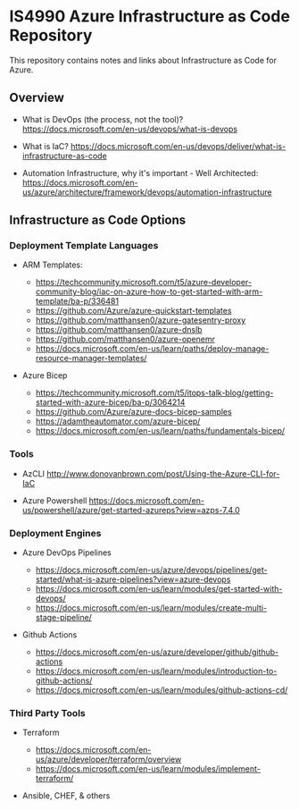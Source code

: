 # IS4990 Azure Infrastructure as Code Repository
This repository contains notes and links about Infrastructure as Code for Azure. 

## Overview

- What is DevOps (the process, not the tool)?
https://docs.microsoft.com/en-us/devops/what-is-devops

- What is IaC? 
https://docs.microsoft.com/en-us/devops/deliver/what-is-infrastructure-as-code

- Automation Infrastructure, why it's important - Well Architected:
 https://docs.microsoft.com/en-us/azure/architecture/framework/devops/automation-infrastructure
 
## Infrastructure as Code Options

### Deployment Template Languages
- ARM Templates: 
  - https://techcommunity.microsoft.com/t5/azure-developer-community-blog/iac-on-azure-how-to-get-started-with-arm-template/ba-p/336481
  - https://github.com/Azure/azure-quickstart-templates
  - https://github.com/matthansen0/azure-gatesentry-proxy
  - https://github.com/matthansen0/azure-dnslb
  - https://github.com/matthansen0/azure-openemr
  - https://docs.microsoft.com/en-us/learn/paths/deploy-manage-resource-manager-templates/

- Azure Bicep
  - https://techcommunity.microsoft.com/t5/itops-talk-blog/getting-started-with-azure-bicep/ba-p/3064214
  - https://github.com/Azure/azure-docs-bicep-samples
  - https://adamtheautomator.com/azure-bicep/
  - https://docs.microsoft.com/en-us/learn/paths/fundamentals-bicep/

### Tools
- AzCLI
http://www.donovanbrown.com/post/Using-the-Azure-CLI-for-IaC

- Azure Powershell
https://docs.microsoft.com/en-us/powershell/azure/get-started-azureps?view=azps-7.4.0


### Deployment Engines

- Azure DevOps Pipelines
  - https://docs.microsoft.com/en-us/azure/devops/pipelines/get-started/what-is-azure-pipelines?view=azure-devops
  - https://docs.microsoft.com/en-us/learn/modules/get-started-with-devops/
  - https://docs.microsoft.com/en-us/learn/modules/create-multi-stage-pipeline/

- Github Actions
  - https://docs.microsoft.com/en-us/azure/developer/github/github-actions
  - https://docs.microsoft.com/en-us/learn/modules/introduction-to-github-actions/
  - https://docs.microsoft.com/en-us/learn/modules/github-actions-cd/

### Third Party Tools

- Terraform
  - https://docs.microsoft.com/en-us/azure/developer/terraform/overview
  - https://docs.microsoft.com/en-us/learn/modules/implement-terraform/

- Ansible, CHEF, & others




